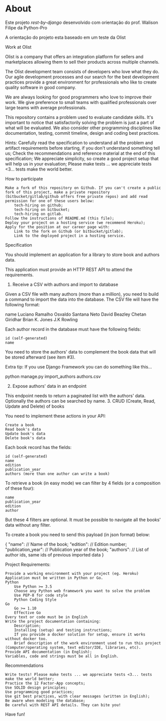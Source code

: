# About

Este projeto *rest-by-django* desenvolvido com orientação do prof. Walison Filipe da Python-Pro

A orientação do projeto esta baseado em um teste da Olist


Work at Olist

Olist is a company that offers an integration platform for sellers and marketplaces allowing them to sell their products across multiple channels.

The Olist development team consists of developers who love what they do. Our agile development processes and our search for the best development practices provide a great environment for professionals who like to create quality software in good company.

We are always looking for good programmers who love to improve their work. We give preference to small teams with qualified professionals over large teams with average professionals.

This repository contains a problem used to evaluate candidate skills. It's important to notice that satisfactorily solving the problem is just a part of what will be evaluated. We also consider other programming disciplines like documentation, testing, commit timeline, design and coding best practices.

Hints:
[](http://127.0.0.1:8000/contribuir/eventos/)
    Carefully read the specification to understand all the problem and artifact requirements before starting, if you don't understand something tell us;
    Check the recommendations and reference material at the end of this specification;
    We appreciate simplicity, so create a good project setup that will help us in your evaluation;
    Please make tests ... we appreciate tests <3... tests make the world better.

How to participate

    Make a fork of this repository on Github. If you can't create a public fork of this project, make a private repository (bitbucket/gitlab/github offers free private repos) and add read permission for one of these users below:
        tech-hiring on github;
        tech-hiring on bitbucket;
        tech-hiring on gitlab.
    Follow the instructions of README.md (this file);
    Deploy your project on a hosting service (we recommend Heroku);
    Apply for the position at our career page with:
        Link to the fork on Github (or bitbucket/gitlab);
        Link to the deployed project in a hosting service.

Specification

You should implement an application for a library to store book and authors data.

This application must provide an HTTP REST API to attend the requirements.
1. Receive a CSV with authors and import to database

Given a CSV file with many authors (more than a million), you need to build a command to import the data into the database. The CSV file will have the following format:

name
Luciano Ramalho
Osvaldo Santana Neto
David Beazley
Chetan Giridhar
Brian K. Jones
J.K Rowling

Each author record in the database must have the following fields:

    id (self-generated)
    name

You need to store the authors' data to complement the book data that will be stored afterward (see item #3).

Extra tip: If you use Django Framework you can do something like this...

python manage.py import_authors authors.csv

2. Expose authors' data in an endpoint

This endpoint needs to return a paginated list with the authors' data. Optionally the authors can be searched by name.
3. CRUD (Create, Read, Update and Delete) of books

You need to implement these actions in your API:

    Create a book
    Read book's data
    Update book's data
    Delete book's data

Each book record has the fields:

    id (self-generated)
    name
    edition
    publication_year
    authors (more than one author can write a book)

To retrieve a book (in easy mode) we can filter by 4 fields (or a composition of these four):

    name
    publication_year
    edition
    author

But these 4 filters are optional. It must be possible to navigate all the books' data without any filter.

To create a book you need to send this payload (in json format) below:

{
 "name": // Name of the book;
 "edition": // Edition number;
 "publication_year": // Publication year of the book;
 "authors": // List of author ids, same ids of previous imported data
}

Project Requirements:

    Provide a working environment with your project (eg. Heroku)
    Application must be written in Python or Go.
    Python
        Use Python >= 3.5
        Choose any Python web framework you want to solve the problem
        Use PEP-8 for code style
        Python Coding Style
    Go
        Go >= 1.10
        Effective Go
    Every text or code must be in English
    Write the project documentation containing:
        Description;
        Installing (setup) and testing instructions;
        If you provide a docker solution for setup, ensure it works without docker too.
        Brief description of the work environment used to run this project (Computer/operating system, text editor/IDE, libraries, etc).
    Provide API documentation (in English);
    Variables, code and strings must be all in English.

Recommendations

    Write tests! Please make tests ... we appreciate tests <3... tests make the world better;
    Practice the 12 Factor-App concepts;
    Use SOLID design principles;
    Use programming good practices;
    Use git best practices, with clear messages (written in English);
    Be aware when modeling the database;
    Be careful with REST API details. They can bite you!

Have fun!